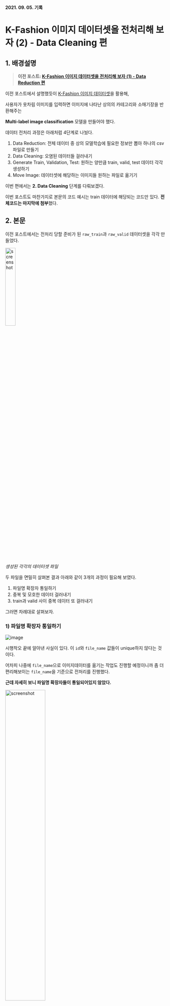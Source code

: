 **2021. 09. 05. 기록**

# K-Fashion 이미지 데이터셋을 전처리해 보자 (2) - Data Cleaning 편

## 1. 배경설명

> **이전 포스트: [K-Fashion 이미지 데이터셋을 전처리해 보자 (1) - Data Reduction 편](https://github.com/heejaykong/TIL/blob/main/ML/k-fashion%EB%8D%B0%EC%9D%B4%ED%84%B0%EC%85%8B%20%EC%A0%84%EC%B2%98%EB%A6%AC%20%EA%B3%BC%EC%A0%95(1).md#k-fashion-%EC%9D%B4%EB%AF%B8%EC%A7%80-%EB%8D%B0%EC%9D%B4%ED%84%B0%EC%85%8B%EC%9D%84-%EC%A0%84%EC%B2%98%EB%A6%AC%ED%95%B4-%EB%B3%B4%EC%9E%90-1---data-reduction-%ED%8E%B8)**

이전 포스트에서 설명했듯이 [K-Fashion 이미지 데이터셋](https://aihub.or.kr/aidata/7988)을 활용해,

사용자가 옷차림 이미지를 입력하면 이미지에 나타난 상의의 카테고리와 소매기장을 반환해주는

**Multi-label image classification** 모델을 만들어야 했다.

데이터 전처리 과정은 아래처럼 4단계로 나눴다.

1. Data Reduction: 전체 데이터 중 상의 모델학습에 필요한 정보만 뽑아 하나의 csv 파일로 만들기
2. Data Cleaning: 오염된 데이터들 걸러내기
3. Generate Train, Validation, Test: 원하는 양만큼 train, valid, test 데이터 각각 생성하기
4. Move Image: 데이터셋에 해당하는 이미지들 원하는 파일로 옮기기

이번 편에서는 **2. Data Cleaning** 단계를 다뤄보겠다.

이번 포스트도 마찬가지로 본문의 코드 예시는 train 데이터에 해당되는 코드만 있다. **전체코드는 마지막에 첨부**했다.

## 2. 본문

이전 포스트에서는 전처리 당할 준비가 된 `raw_train`과 `raw_valid` 데이터셋을 각각 만들었다.

<img src="https://user-images.githubusercontent.com/18097984/136834983-625c3f8c-e433-431c-95f2-da34c2b34e0c.png" width="25%" alt="screenshot" />

*생성된 각각의 데이터셋 파일*

두 파일을 면밀히 살펴본 결과 아래와 같이 3개의 과정이 필요해 보였다.
1) 파일명 확장자 통일하기
2) 중복 및 모호한 데이터 걸러내기
3) train과 valid 사이 중복 데이터 또 걸러내기

그러면 차례대로 살펴보자.

### 1) 파일명 확장자 통일하기

![image](https://user-images.githubusercontent.com/18097984/136968943-3517f044-ab6b-4ca5-a03c-ff2fd6bc4628.png)

시행착오 끝에 알아낸 사실이 있다. 이 `id`와 `file_name` 값들이 unique하지 않다는 것이다.

어차피 나중에 `file_name`으로 이미지데이터를 옮기는 작업도 진행할 예정이니까 좀 더 편리해보이는 `file_name`을 기준으로 전처리를 진행했다.

**근데 자세히 보니 파일명 확장자들이 통일되어있지 않았다.**

<img src="https://user-images.githubusercontent.com/18097984/136966095-7e44fbbc-c29f-4e2d-befb-66a1d729d657.png" width="50%" alt="screenshot" />

*확장자 `.jpg`, `.JPG`가 섞인 모습*

**왜 이게 문제가 되는가?**

`file_name`값이 전부 서로 unique하다는 게 보장된다면 확장자를 통일시킬 필요가 없겠지만, 파일명이 겹치는 경우가 있다는 것을 알고 있기에

(파일명이 동일해도 확장자가 다를 경우 다른 string으로 인식되니까) 전처리 편의성을 위해, 확장자들을 `.jpg`로 통일시키기로 했다.

먼저, 기존의 `raw_train` 파일을 읽어온 뒤, `replace_extensions()` 함수에 넣었다.

```python
# reading the csv file
base = "../../input/"
RAW_TRAIN_PATH = os.path.join(base, "raw_train.csv")
raw_train = pd.read_csv(RAW_TRAIN_PATH, encoding="utf-8")
print(len(raw_train))
```
<img src="https://user-images.githubusercontent.com/18097984/136959450-d6d7b370-b2e7-454b-97b4-e93a75c27809.png" width="45%" alt="screenshot" />

*실행결과 `raw_train`의 데이터 수는 총 415,707개다*

```python
raw_train = replace_extensions(raw_train)
```

처리된 결과를 보자. 왼쪽이 처리되기 전 모습, 오른쪽이 `replace_extensions()`를 거친 모습이다.

<div style="display:flex;">
  <img src="https://user-images.githubusercontent.com/18097984/136966095-7e44fbbc-c29f-4e2d-befb-66a1d729d657.png" width="45%" alt="screenshot" />
  =>
  <img src="https://user-images.githubusercontent.com/18097984/136966505-35f82787-2f47-40b7-8205-11da5cdabfe9.png" width="45%" alt="screenshot" />
</div>

그렇다면 이제 `replace_extensions` 함수가 뭔지 살펴보자.

```python
def to_jpg(filename):
    return os.path.splitext(filename)[0] + ".jpg"                 # <- line 2

def replace_extensions(csv):
    csv.loc[:,"file_name"] = csv.loc[:,"file_name"].apply(to_jpg) # <- line 5
    return csv
```
* **line 5**은 file_name 칼럼 전체에 `to_jpg`이라는 함수를 apply하는 코드다.
* **line 2**는 각 file_name 값에서 확장자에 해당하는 스트링을 strip하고 대신 `.jpg`를 붙여서 리턴한다.

파일명 확장자를 통일했으니, 이제 본격적으로 오염된 데이터를 걸러내보자.


### 2) 중복 및 모호한 데이터 걸러내기

이번엔 중복되거나 모호한 값을 지닌, 오염된 데이터들을 걸러내는 작업을 할 차례다.


![image](https://user-images.githubusercontent.com/18097984/137441058-463094a8-23c5-4d1d-b1fd-3554807a5122.png)

위 예시 이미지처럼 아예 **파일명과 라벨링값이 동일한 데이터들**이 존재하기도 했고,

![image](https://user-images.githubusercontent.com/18097984/137440983-59359fae-be24-4062-9006-5b76961b91ba.png)

또는 위처럼 **파일명은 같은데 다르게 라벨링된 데이터들**이 존재하기도 했다.

각 유형마다 `remove_duplicate_rows()`와 `remove_ambiguous_rows()`라는 함수의 파라미터로 넣어 처리했다.

```python
raw_train = remove_duplicate_rows(raw_train)
len(raw_train)
```
<img src="https://user-images.githubusercontent.com/18097984/136975090-a507514d-70c6-40cc-86eb-a12d2797423e.png" width="45%" alt="screenshot" />

```python
raw_train = remove_ambiguous_rows(raw_train)
len(raw_train)
```
<img src="https://user-images.githubusercontent.com/18097984/136980357-b9065629-34e5-4ea0-a8ba-110cb13bf86f.png" width="45%" alt="screenshot" />

실행결과, 데이터 수가 총 415,707개 -> 413,682개 -> 409,470개로 감소한 것을 볼 수 있다.

그럼 이 두 함수가 뭔지 살펴보자.
```python
# 파일명과 라벨들이 duplicate인 row마다 마지막 하나만 살리고 다 없애기
def remove_duplicate_rows(csv):
    cols = list(csv.columns[1:])
    duplicates_removed = csv.drop_duplicates(subset=cols, keep='last')        # <- line 4
    return duplicates_removed
    
# 파일명만 duplicate하고 라벨은 달라서 모호한 row들은 전부 없애버리기
def remove_ambiguous_rows(csv):
    ambiguous_removed = csv.drop_duplicates(subset=['file_name'], keep=False) # <- line 9
    return ambiguous_removed
```
두 함수 다 pandas의 `drop_duplicates` 함수를 활용해 중복되는 데이터를 처리했다.
* 완전히 동일한 데이터일 경우, 그 중 한 개는 살릴 수 있으니까 **line 4**에서 `keep` 옵션을 `'last'`로 지정했다.
* 파일명은 동일한데 평가된 라벨이 다를 경우, 그 중 어떤 데이터가 실제 정답인지 알 길이 없으므로, **line 9**에서는 `keep` 옵션을 `False`로 지정해 살리는 데이터 없이 전부 삭제했다.

### 3) train과 valid 사이 중복 데이터 또 걸러내기

데이터전처리가 끝난 줄 알았더니 또 다른 문제를 발견했다.

앞서 2)번에서 진행한 전처리코드를 `raw_valid` 테이블에도 똑같이 진행한 뒤 다음 단계로 넘어가려는데 뭔가 이상하길래,

삽질 끝에 또!! train과 valid 데이터셋 사이에 중복되는 값이 존재한다는 것을 뒤늦게 깨달았다.

애초에 이 K-Fashion 데이터셋을 다운받았을 때 train과 valid 데이터셋이 각각 폴더로 구분되어 있길래, 당연히 둘 사이에 중복되는 데이터가 없으리라고 생각했는데 아니었다.

이럴 거면 왜 굳이 이렇게 구분해서 배포했는지 모르겠다... 괜히 전처리 과정만 번거로워진다.

아무튼 어떤 데이터가 겹치는지는 아래 코드처럼 먼저 두 테이블을 합친 뒤, set을 활용해 확인해봤다.

```python
total_data = pd.concat([raw_train, raw_valid])
len(total_data)           # 409,470(raw_train) + 67,472(raw_valid) = 총 476,942개

filenames = total_data['file_name'].tolist()
seen = set()
uniq = []
duplicate_filenames = []
for names in filenames:
    if names not in seen:
        seen.add(names)
        uniq.append(names)
    else:
        duplicate_filenames.append(names)
len(duplicate_filenames)  # 파일명이 겹치는 데이터가 2,645개나 있던 것으로 판명
```

`duplicate_filenames`을 어떻게 처리할지 결정하기 위해 눈으로 직접 데이터를 확인해봤다.

```python
troubles = total_data.loc[total_data['file_name'].isin(duplicate_filenames)] # 겹치는 데이터들을 troubles로 명명...
sorted_troubles = troubles.sort_values(['file_name', 'id'], ascending=[True, True]) # 파일명, id 값대로 정렬 후 저장
save_csv(sorted_troubles, "troubles.csv")
```

![image](https://user-images.githubusercontent.com/18097984/137461265-b3ab43bb-2967-4d11-a83d-edc9e336ec11.png)

*troubles.csv*

역시나 이전의 전처리하던 것과 마찬가지로 대부분 **중복 데이터**(`1유형`이라고 하자) 또는 **같은 이미지를 다르게 평가한 데이터들**(`2유형`이라고 하자)이었다.

`2유형`의 데이터들을 앞서 `remove_ambiguous_rows()`으로 처리했던 것처럼 전부 지워버릴 수 있었지만, 자세히 보니 뭔가 패턴이 보였다.

주로 맨 마지막에 오는 id 를 가진 데이터가 제대로 평가된 데이터인 것 같아 보였다.

예를 들어 troubles.csv 이미지의 68, 69번째 줄에 나타난 데이터를 보면 먼저 티셔츠, 그 다음은 블라우스로 평가되어 있는데,

해당되는 이미지를 직접 확인해보니 블라우스가 더 적합해 보였다.

<img src="https://user-images.githubusercontent.com/18097984/137462076-fafeb517-e70e-478c-a44e-434d214b9456.JPG" width="40%" alt="example" />

*파일명 1 (26975).jpg 해당 이미지*

`2유형`에 해당하는 나머지 데이터들도 마저 확인해보니 전부 비슷했다: **중복 데이터 중 id 기준으로 정렬했을 시, 맨 마지막 데이터가 옳은 데이터였다.**

따라서 이번만큼은 `total_data`를 `remove_duplicate_rows()`나 `remove_ambiguous_rows()`으로 처리하지 않고 다음과 같이 처리했다.

```python
# 엑셀파일과 이미지들을 직접 확인해본 결과...
# 파일명이 겹치는 데이터들 중 나중에 온 id값 데이터를 살리면 되겠다고 판단.
sorted_total = total_data.sort_values(['file_name', 'id'], ascending=[True, True])
total_without_duplicates = sorted_total.drop_duplicates(subset=['file_name'], keep='last')
len(total_without_duplicates)   # 총 474,297개
```

*(어쩌면 `raw_train`과 `raw_valid`를 처리할때도 `remove_duplicate_rows()`나 `remove_ambiguous_rows()`필요 없이 위 코드 하나로 끝낼 수도 있었다.)*

```python
# 파일로 저장
save_csv(total_without_duplicates, os.path.join(base, "preprocessed_total_dataset.csv"))
```

<img src="https://user-images.githubusercontent.com/18097984/137585368-2aa2f47d-290c-4480-987b-1c1ce19ee6aa.png" width="35%" alt="screenshot" />

**전처리 과정이 드디어 끝났다!**

### +) 누락된 이미지는 없는지 검토하기

그 다음엔 정말로 이 데이터셋에 나온 파일명에 해당하는 이미지 중 누락된 이미지는 없는지 검토해보자.

```python
TARGET_PATH = os.path.join(base, "ALL_IMAGES/") # 모든 원천데이터(=이미지파일)가 담긴 폴더 경로
data = total_without_duplicates
filenames = data['file_name'].tolist()
candidates = [TARGET_PATH + name for name in filenames] # 파일명에 해당하는 이미지들 전부 담기
```

<img src="https://user-images.githubusercontent.com/18097984/137468472-a0557a3d-dbe3-4c53-bb12-fc3ffcf67c84.png" width="45%" alt="screenshot" />

*`candidates`가 어떻게 생겼는지 살짝 보자면 이렇다.*

```python
data_without_images = []
for path in tqdm(candidates):
    isExist = os.path.exists(path)
    if not isExist:
        print("OH NO.")
        data_without_images.append(path)
print("done!")
```

<img src="https://user-images.githubusercontent.com/18097984/137481579-a50792e3-315e-4c83-9991-08f9567c454f.png" width="45%" alt="screenshot" />

*실행 결과 다행히 누락된 이미지는 없는 것으로 보인다.*

## 3. 전체코드 및 마무리

여태 이야기한 코드들을 전부 포함한 전체 코드를 첨부하며 마무리한다.

```python
from tqdm import tqdm
import pandas as pd
import os
```

```python
# 파일명과 라벨들이 duplicate인 row마다 마지막 하나만 살리고 다 없애기
def remove_duplicate_rows(csv):
    cols = list(csv.columns[1:])
    duplicates_removed = csv.drop_duplicates(subset=cols, keep='last')
    return duplicates_removed
```

```python
# 파일명만 duplicate하고 라벨은 달라서 모호한 row들은 전부 없애버리기
def remove_ambiguous_rows(csv):
    ambiguous_removed = csv.drop_duplicates(subset=['file_name'], keep=False)
    return ambiguous_removed
```

```python
# 파일명 확장자 통일시키기(.jpg, .JPG만 다르고 파일명 같은놈들 있음 하)
def to_jpg(filename):
    return os.path.splitext(filename)[0] + ".jpg"

def replace_extensions(csv):
    csv.loc[:,"file_name"] = csv.loc[:,"file_name"].apply(to_jpg)
    return csv
```

```python
# 파일로 저장하기
def save_csv(csv, path):
    csv.to_csv(path,
               index = False,
               encoding='utf-8-sig')
    print(f"CSV Saved in {path}")
```

```python
base = "../../input/"
RAW_TRAIN_PATH = os.path.join(base, "raw_train.csv")
RAW_VALID_PATH = os.path.join(base, "raw_valid.csv")

# reading the csv file
raw_train = pd.read_csv(RAW_TRAIN_PATH, encoding="utf-8")
raw_valid = pd.read_csv(RAW_VALID_PATH, encoding="utf-8")

print(len(raw_train), len(raw_valid))
```

```python
raw_train = replace_extensions(raw_train)
raw_train = remove_duplicate_rows(raw_train)
raw_train = remove_ambiguous_rows(raw_train)

raw_valid = replace_extensions(raw_valid)
raw_valid = remove_duplicate_rows(raw_valid)
raw_valid = remove_ambiguous_rows(raw_valid)

print(len(raw_train), len(raw_valid))
```

```python
total_data = pd.concat([raw_train, raw_valid])
len(total_data)
```

```python
# train과 valid 사이에는 서로 겹치는 데이터가 없는지 확인
# (train과 valid 각각의 내부에는 내가 전처리 해놔서 겹치는 데이터가 없는 게 보장된 상태)
filenames = total_data['file_name'].tolist()
seen = set()
uniq = []
duplicate_filenames = []
for names in filenames:
    if names not in seen:
        seen.add(names)
        uniq.append(names)
    else:
        duplicate_filenames.append(names)
len(duplicate_filenames) # 졸라 많은 것으로 판명
```

```python
troubles = total_data.loc[total_data['file_name'].isin(duplicate_filenames)] # 겹치는 데이터들을 troubles로 명명...
sorted_troubles = troubles.sort_values(['file_name', 'id'], ascending=[True, True]) # 파일명, id 값대로 정렬 후 저장
save_csv(sorted_troubles, "troubles.csv")
```

```python
# 엑셀파일과 이미지들을 직접 확인해본 결과...
# 파일명이 겹치는 데이터들 중 나중에 온 id값 데이터를 살리면 되겠다고 판단.
sorted_total = total_data.sort_values(['file_name', 'id'], ascending=[True, True])
total_without_duplicates = sorted_total.drop_duplicates(subset=['file_name'], keep='last')
len(total_without_duplicates)

# 다시 파일로 저장
save_csv(total_without_duplicates, os.path.join(base, "preprocessed_total_dataset.csv"))
```

```python
# 누락된 이미지는 없는지 검토하기
TARGET_PATH = os.path.join(base, "ALL_IMAGES/") # 모든 원천데이터(=이미지파일)가 담긴 폴더 경로
data = total_without_duplicates
filenames = data['file_name'].tolist()
candidates = [TARGET_PATH + name for name in filenames] # 파일명에 해당하는 이미지들 전부 담기
len(candidates)
```

```python
data_without_images = []
for path in tqdm(candidates):
    isExist = os.path.exists(path)
    if not isExist:
        print("OH NO.")
        data_without_images.append(path)
print("done!")
```

```python
# To be continued... (3._generate_train_valid_test.ipynb)
```

**Now we are REALLY good to go!!!!**

중간에 예상치 못한 문제를 해결하느라 애먹었지만, 이제 전처리 과정을 다 마쳤으니 본격적으로 train, valid, test 데이터셋으로 각자 쪼개는 작업을 진행해보자.

끝

### 참고
* [How can I replace (or strip) an extension from a filename in Python?](https://stackoverflow.com/questions/3548673/how-can-i-replace-or-strip-an-extension-from-a-filename-in-python)
* [Pandas - Indexing and selecting data](https://pandas.pydata.org/pandas-docs/stable/user_guide/indexing.html#)
